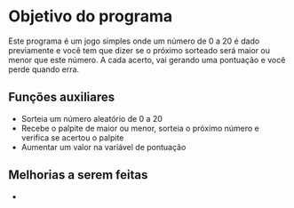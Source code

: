# Objetivo do programa
Este programa é um jogo simples onde um número de 0 a 20 é dado previamente e você tem que dizer se o próximo sorteado será maior ou menor que este número. A cada acerto, vai gerando uma pontuação e você perde quando erra.

## Funções auxiliares
- Sorteia um número aleatório de 0 a 20
- Recebe o palpite de maior ou menor, sorteia o próximo número e verifica se acertou o palpite
- Aumentar um valor na variável de pontuação

## Melhorias a serem feitas
- 